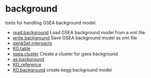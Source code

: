 # background

tools for handling GSEA background model.

+ [read.background](background/read.background.1) Load GSEA background model from a xml file.
+ [write.background](background/write.background.1) Save GSEA background model as xml file
+ [geneSet.intersects](background/geneSet.intersects.1) 
+ [KO.table](background/KO.table.1) 
+ [gsea.cluster](background/gsea.cluster.1) Create a cluster for gsea background
+ [as.background](background/as.background.1) 
+ [KO_reference](background/KO_reference.1) 
+ [KO.background](background/KO.background.1) create kegg background model
